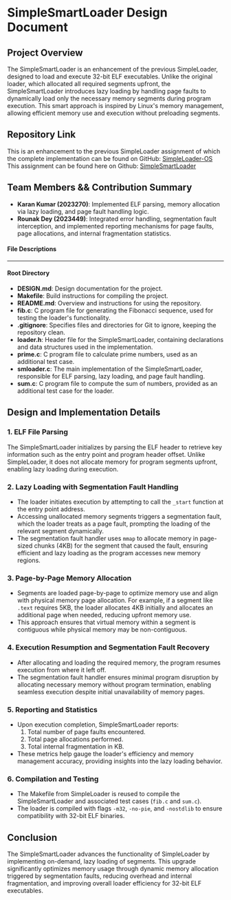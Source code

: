 # SimpleSmartLoader Design Document

## Project Overview
The SimpleSmartLoader is an enhancement of the previous SimpleLoader, designed to load and execute 32-bit ELF executables. Unlike the original loader, which allocated all required segments upfront, the SimpleSmartLoader introduces lazy loading by handling page faults to dynamically load only the necessary memory segments during program execution. This smart approach is inspired by Linux's memory management, allowing efficient memory use and execution without preloading segments.

## Repository Link
This is an enhancement to the previous SimpleLoader assignment of which the complete implementation can be found on GitHub: [SimpleLoader-OS](https://github.com/WhiteR9se/SimpleLoader-OS)  
This assignment can be found here on Github: [SimpleSmartLoader](https://github.com/ricky16x/SimpleSmartLoader)

## Team Members && Contribution Summary
- **Karan Kumar (2023270)**: Implemented ELF parsing, memory allocation via lazy loading, and page fault handling logic.
- **Rounak Dey (2023449)**: Integrated error handling, segmentation fault interception, and implemented reporting mechanisms for page faults, page allocations, and internal fragmentation statistics.

#### File Descriptions
___
#### Root Directory

- **DESIGN.md**: Design documentation for the project.
- **Makefile**: Build instructions for compiling the project.
- **README.md**: Overview and instructions for using the repository.
- **fib.c**: C program file for generating the Fibonacci sequence, used for testing the loader's functionality.
- **.gitignore**: Specifies files and directories for Git to ignore, keeping the repository clean.
- **loader.h**: Header file for the SimpleSmartLoader, containing declarations and data structures used in the implementation.
- **prime.c**: C program file to calculate prime numbers, used as an additional test case.
- **smloader.c**: The main implementation of the SimpleSmartLoader, responsible for ELF parsing, lazy loading, and page fault handling.
- **sum.c**: C program file to compute the sum of numbers, provided as an additional test case for the loader.

## Design and Implementation Details

### 1. ELF File Parsing
The SimpleSmartLoader initializes by parsing the ELF header to retrieve key information such as the entry point and program header offset. Unlike SimpleLoader, it does not allocate memory for program segments upfront, enabling lazy loading during execution.

### 2. Lazy Loading with Segmentation Fault Handling
   - The loader initiates execution by attempting to call the `_start` function at the entry point address.
   - Accessing unallocated memory segments triggers a segmentation fault, which the loader treats as a page fault, prompting the loading of the relevant segment dynamically.
   - The segmentation fault handler uses `mmap` to allocate memory in page-sized chunks (4KB) for the segment that caused the fault, ensuring efficient and lazy loading as the program accesses new memory regions.

### 3. Page-by-Page Memory Allocation
   - Segments are loaded page-by-page to optimize memory use and align with physical memory page allocation. For example, if a segment like `.text` requires 5KB, the loader allocates 4KB initially and allocates an additional page when needed, reducing upfront memory use.
   - This approach ensures that virtual memory within a segment is contiguous while physical memory may be non-contiguous.

### 4. Execution Resumption and Segmentation Fault Recovery
   - After allocating and loading the required memory, the program resumes execution from where it left off.
   - The segmentation fault handler ensures minimal program disruption by allocating necessary memory without program termination, enabling seamless execution despite initial unavailability of memory pages.

### 5. Reporting and Statistics
   - Upon execution completion, SimpleSmartLoader reports:
     1. Total number of page faults encountered.
     2. Total page allocations performed.
     3. Total internal fragmentation in KB.
   - These metrics help gauge the loader's efficiency and memory management accuracy, providing insights into the lazy loading behavior.

### 6. Compilation and Testing
   - The Makefile from SimpleLoader is reused to compile the SimpleSmartLoader and associated test cases (`fib.c` and `sum.c`).
   - The loader is compiled with flags `-m32`, `-no-pie`, and `-nostdlib` to ensure compatibility with 32-bit ELF binaries.

## Conclusion
The SimpleSmartLoader advances the functionality of SimpleLoader by implementing on-demand, lazy loading of segments. This upgrade significantly optimizes memory usage through dynamic memory allocation triggered by segmentation faults, reducing overhead and internal fragmentation, and improving overall loader efficiency for 32-bit ELF executables.

